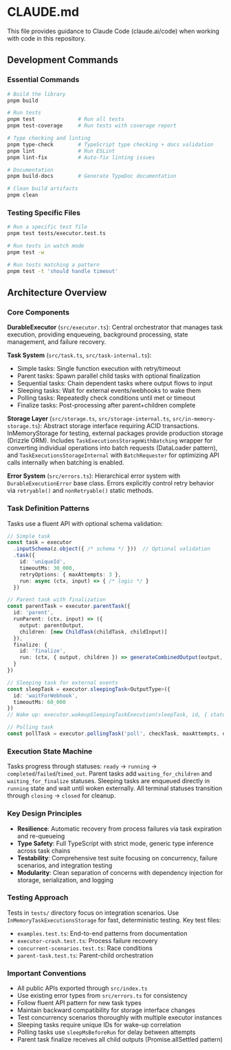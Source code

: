 # CLAUDE.md

This file provides guidance to Claude Code (claude.ai/code) when working with code in this repository.

## Development Commands

### Essential Commands

```bash
# Build the library
pnpm build

# Run tests
pnpm test              # Run all tests
pnpm test-coverage     # Run tests with coverage report

# Type checking and linting
pnpm type-check        # TypeScript type checking + docs validation
pnpm lint              # Run ESLint
pnpm lint-fix          # Auto-fix linting issues

# Documentation
pnpm build-docs        # Generate TypeDoc documentation

# Clean build artifacts
pnpm clean
```

### Testing Specific Files

```bash
# Run a specific test file
pnpm test tests/executor.test.ts

# Run tests in watch mode
pnpm test -w

# Run tests matching a pattern
pnpm test -t 'should handle timeout'
```

## Architecture Overview

### Core Components

**DurableExecutor** (`src/executor.ts`): Central orchestrator that manages task execution, providing enqueueing, background processing, state management, and failure recovery.

**Task System** (`src/task.ts`, `src/task-internal.ts`):

- Simple tasks: Single function execution with retry/timeout
- Parent tasks: Spawn parallel child tasks with optional finalization
- Sequential tasks: Chain dependent tasks where output flows to input
- Sleeping tasks: Wait for external events/webhooks to wake them
- Polling tasks: Repeatedly check conditions until met or timeout
- Finalize tasks: Post-processing after parent+children complete

**Storage Layer** (`src/storage.ts`, `src/storage-internal.ts`, `src/in-memory-storage.ts`): Abstract storage interface requiring ACID transactions. InMemoryStorage for testing, external packages provide production storage (Drizzle ORM). Includes `TaskExecutionsStorageWithBatching` wrapper for converting individual operations into batch requests (DataLoader pattern), and `TaskExecutionsStorageInternal` with `BatchRequester` for optimizing API calls internally when batching is enabled.

**Error System** (`src/errors.ts`): Hierarchical error system with `DurableExecutionError` base class. Errors explicitly control retry behavior via `retryable()` and `nonRetryable()` static methods.

### Task Definition Patterns

Tasks use a fluent API with optional schema validation:

```ts
// Simple task
const task = executor
  .inputSchema(z.object({ /* schema */ }))  // Optional validation
  .task({
    id: 'uniqueId',
    timeoutMs: 30_000,
    retryOptions: { maxAttempts: 3 },
    run: async (ctx, input) => { /* logic */ }
  })

// Parent task with finalization
const parentTask = executor.parentTask({
  id: 'parent',
  runParent: (ctx, input) => ({
    output: parentOutput,
    children: [new ChildTask(childTask, childInput)]
  }),
  finalize: {
    id: 'finalize',
    run: (ctx, { output, children }) => generateCombinedOutput(output, children)
  }
})

// Sleeping task for external events
const sleepTask = executor.sleepingTask<OutputType>({
  id: 'waitForWebhook',
  timeoutMs: 60_000
})
// Wake up: executor.wakeupSleepingTaskExecution(sleepTask, id, { status: 'completed', output })

// Polling task
const pollTask = executor.pollingTask('poll', checkTask, maxAttempts, delayMs)
```

### Execution State Machine

Tasks progress through statuses: `ready` → `running` → `completed`/`failed`/`timed_out`. Parent tasks add `waiting_for_children` and `waiting_for_finalize` statuses. Sleeping tasks are enqueued directly in `running` state and wait until woken externally. All terminal statuses transition through `closing` → `closed` for cleanup.

### Key Design Principles

- **Resilience**: Automatic recovery from process failures via task expiration and re-queueing
- **Type Safety**: Full TypeScript with strict mode, generic type inference across task chains
- **Testability**: Comprehensive test suite focusing on concurrency, failure scenarios, and integration testing
- **Modularity**: Clean separation of concerns with dependency injection for storage, serialization, and logging

### Testing Approach

Tests in `tests/` directory focus on integration scenarios. Use `InMemoryTaskExecutionsStorage` for fast, deterministic testing. Key test files:

- `examples.test.ts`: End-to-end patterns from documentation
- `executor-crash.test.ts`: Process failure recovery
- `concurrent-scenarios.test.ts`: Race conditions
- `parent-task.test.ts`: Parent-child orchestration

### Important Conventions

- All public APIs exported through `src/index.ts`
- Use existing error types from `src/errors.ts` for consistency
- Follow fluent API pattern for new task types
- Maintain backward compatibility for storage interface changes
- Test concurrency scenarios thoroughly with multiple executor instances
- Sleeping tasks require unique IDs for wake-up correlation
- Polling tasks use `sleepMsBeforeRun` for delay between attempts
- Parent task finalize receives all child outputs (Promise.allSettled pattern)
